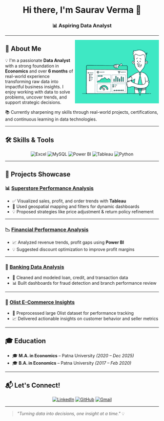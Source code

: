 <h1 align="center">Hi there, I'm Saurav Verma 👋</h1>
<h3 align="center">📊 Aspiring Data Analyst  </h3>

---
<img align="right" alt="Data Analyst" width="275" src="da1.gif">


## 🧠 About Me

💡 I'm a passionate **Data Analyst** with a strong foundation in **Economics** and over **6 months** of real-world experience transforming raw data into impactful business insights. I enjoy working with data to solve problems, uncover trends, and support strategic decisions.

📚 Currently sharpening my skills through real-world projects, certifications, and continuous learning in data technologies.


---

## 🛠️ Skills & Tools

<div align="center">

![Excel](https://img.shields.io/badge/-Excel-217346?style=for-the-badge&logo=microsoft-excel&logoColor=white)
![MySQL](https://img.shields.io/badge/-MySQL-005C84?style=for-the-badge&logo=mysql&logoColor=white)
![Power BI](https://img.shields.io/badge/-Power%20BI-F2C811?style=for-the-badge&logo=power-bi&logoColor=black)
![Tableau](https://img.shields.io/badge/-Tableau-E97627?style=for-the-badge&logo=tableau&logoColor=white)
![Python](https://img.shields.io/badge/-Python-3776AB?style=for-the-badge&logo=python&logoColor=white)

</div>

---

## 💼 Projects Showcase

### 📊 [Superstore Performance Analysis](https://github.com/Sauravverma29/Superstore-Performance-Analysis)
- ✅ Visualized sales, profit, and order trends with **Tableau**
- 📍 Used geospatial mapping and filters for dynamic dashboards
- 💡 Proposed strategies like price adjustment & return policy refinement

---

### 📉 [Financial Performance Analysis](https://github.com/Sauravverma29/Financial-Performance-Analysis)
- 📈 Analyzed revenue trends, profit gaps using **Power BI**
- 💡 Suggested discount optimization to improve profit margins

---

### 🏦 [Banking Data Analysis](https://github.com/Sauravverma29/Banking-Data-Analysis)
- 💾 Cleaned and modeled loan, credit, and transaction data
- 📊 Built dashboards for fraud detection and branch performance review

---

### 🛒 [Olist E-Commerce Insights](https://github.com/Sauravverma29/Olist-Store-Analysis)
- 🧼 Preprocessed large Olist dataset for performance tracking
- 📈 Delivered actionable insights on customer behavior and seller metrics

---


## 🎓 Education

- 🎓 **M.A. in Economics** – Patna University *(2020 – Dec 2025)*
- 🎓 **B.A. in Economics** – Patna University *(2017 – Feb 2020)*

---

## 📬 Let's Connect!

<div align="center">

[![LinkedIn](https://img.shields.io/badge/-LinkedIn-blue?style=for-the-badge&logo=linkedin&logoColor=white)](https://www.linkedin.com/in/saurav-verma29)
[![GitHub](https://img.shields.io/badge/-GitHub-black?style=for-the-badge&logo=github&logoColor=white)](https://github.com/Sauravverma29)
[![Gmail](https://img.shields.io/badge/-Gmail-D14836?style=for-the-badge&logo=gmail&logoColor=white)](mailto:sauravverma1369@gmail.com)

</div>

---


> *"Turning data into decisions, one insight at a time."* 💡
